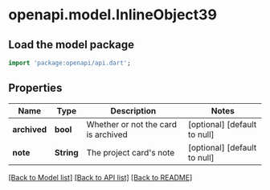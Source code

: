 # openapi.model.InlineObject39

## Load the model package
```dart
import 'package:openapi/api.dart';
```

## Properties
Name | Type | Description | Notes
------------ | ------------- | ------------- | -------------
**archived** | **bool** | Whether or not the card is archived | [optional] [default to null]
**note** | **String** | The project card&#39;s note | [optional] [default to null]

[[Back to Model list]](../README.md#documentation-for-models) [[Back to API list]](../README.md#documentation-for-api-endpoints) [[Back to README]](../README.md)


